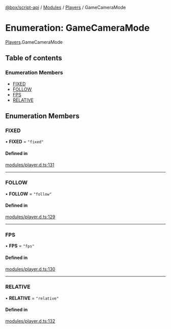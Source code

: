 [@box/script-api](../README.md) / [Modules](../modules.md) / [Players](../modules/Players.md) / GameCameraMode

# Enumeration: GameCameraMode

[Players](../modules/Players.md).GameCameraMode

## Table of contents

### Enumeration Members

- [FIXED](Players.GameCameraMode.md#fixed)
- [FOLLOW](Players.GameCameraMode.md#follow)
- [FPS](Players.GameCameraMode.md#fps)
- [RELATIVE](Players.GameCameraMode.md#relative)

## Enumeration Members

### FIXED

• **FIXED** = ``"fixed"``

#### Defined in

[modules/player.d.ts:131](https://github.com/box-engine/script-api/blob/861e99e/server/modules/player.d.ts#L131)

___

### FOLLOW

• **FOLLOW** = ``"follow"``

#### Defined in

[modules/player.d.ts:129](https://github.com/box-engine/script-api/blob/861e99e/server/modules/player.d.ts#L129)

___

### FPS

• **FPS** = ``"fps"``

#### Defined in

[modules/player.d.ts:130](https://github.com/box-engine/script-api/blob/861e99e/server/modules/player.d.ts#L130)

___

### RELATIVE

• **RELATIVE** = ``"relative"``

#### Defined in

[modules/player.d.ts:132](https://github.com/box-engine/script-api/blob/861e99e/server/modules/player.d.ts#L132)
